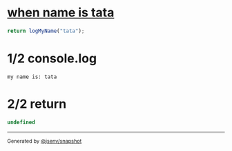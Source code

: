 # [when name is tata](../../log.test.js#L12)

```js
return logMyName("tata");
```

# 1/2 console.log

```console
my name is: tata
```

# 2/2 return

```js
undefined
```

---

<sub>
  Generated by <a href="https://github.com/jsenv/core/tree/main/packages/tooling/snapshot">@jsenv/snapshot</a>
</sub>

